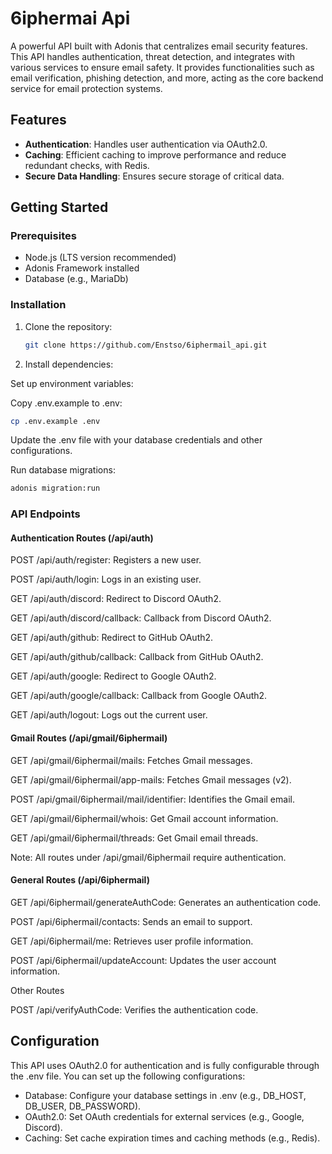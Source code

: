 # 6iphermai Api

A powerful API built with Adonis that centralizes email security features. This API handles authentication, threat detection, and integrates with various services to ensure email safety. It provides functionalities such as email verification, phishing detection, and more, acting as the core backend service for email protection systems.

## Features

- **Authentication**: Handles user authentication via OAuth2.0.
- **Caching**: Efficient caching to improve performance and reduce redundant checks, with Redis.
- **Secure Data Handling**: Ensures secure storage of critical data.

## Getting Started

### Prerequisites

- Node.js (LTS version recommended)
- Adonis Framework installed
- Database (e.g., MariaDb)

### Installation

1. Clone the repository:

   ```bash
   git clone https://github.com/Enstso/6iphermail_api.git
    ```

2. Install dependencies:

Set up environment variables:

Copy .env.example to .env:

```bash
cp .env.example .env
```

Update the .env file with your database credentials and other configurations.

Run database migrations:

```bash
adonis migration:run
```

### API Endpoints
#### Authentication Routes (/api/auth)

POST /api/auth/register: Registers a new user.

POST /api/auth/login: Logs in an existing user.

GET /api/auth/discord: Redirect to Discord OAuth2.

GET /api/auth/discord/callback: Callback from Discord OAuth2.

GET /api/auth/github: Redirect to GitHub OAuth2.

GET /api/auth/github/callback: Callback from GitHub OAuth2.

GET /api/auth/google: Redirect to Google OAuth2.

GET /api/auth/google/callback: Callback from Google OAuth2.

GET /api/auth/logout: Logs out the current user.

#### Gmail Routes (/api/gmail/6iphermail)

GET /api/gmail/6iphermail/mails: Fetches Gmail messages.

GET /api/gmail/6iphermail/app-mails: Fetches Gmail messages (v2).

POST /api/gmail/6iphermail/mail/identifier: Identifies the Gmail email.

GET /api/gmail/6iphermail/whois: Get Gmail account information.

GET /api/gmail/6iphermail/threads: Get Gmail email threads.

Note: All routes under /api/gmail/6iphermail require authentication.

#### General Routes (/api/6iphermail)

GET /api/6iphermail/generateAuthCode: Generates an authentication code.

POST /api/6iphermail/contacts: Sends an email to support.

GET /api/6iphermail/me: Retrieves user profile information.

POST /api/6iphermail/updateAccount: Updates the user account information.

Other Routes

POST /api/verifyAuthCode: Verifies the authentication code.


## Configuration

This API uses OAuth2.0 for authentication and is fully configurable through the .env file. You can set up the following configurations:

- Database: Configure your database settings in .env (e.g., DB_HOST, DB_USER, DB_PASSWORD).
- OAuth2.0: Set OAuth credentials for external services (e.g., Google, Discord).
- Caching: Set cache expiration times and caching methods (e.g., Redis).
